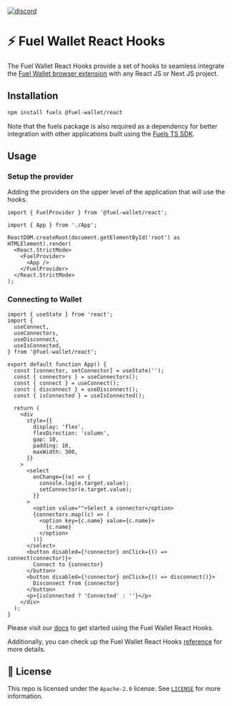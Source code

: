 [![discord](https://img.shields.io/badge/chat%20on-discord-orange?&logo=discord&logoColor=ffffff&color=7389D8&labelColor=6A7EC2)](https://discord.gg/xfpK4Pe)

# ⚡️ Fuel Wallet React Hooks

The Fuel Wallet React Hooks provide a set of hooks to seamless integrate the [Fuel Wallet browser extension](https://wallet.fuel.network) with any React JS or Next JS project.

## Installation

```bash
npm install fuels @fuel-wallet/react
```

Note that the fuels package is also required as a dependency for better integration with other applications built using the [Fuels TS SDK](https://github.com/FuelLabs/fuels-ts).

## Usage

### Setup the provider

Adding the providers on the upper level of the application that will use the hooks.

```tsx
import { FuelProvider } from '@fuel-wallet/react';

import { App } from './App';

ReactDOM.createRoot(document.getElementById('root') as HTMLElement).render(
  <React.StrictMode>
    <FuelProvider>
      <App />
    </FuelProvider>
  </React.StrictMode>
);
```

### Connecting to Wallet

```tsx
import { useState } from 'react';
import {
  useConnect,
  useConnectors,
  useDisconnect,
  useIsConnected,
} from '@fuel-wallet/react';

export default function App() {
  const [connector, setConnector] = useState('');
  const { connectors } = useConnectors();
  const { connect } = useConnect();
  const { disconnect } = useDisconnect();
  const { isConnected } = useIsConnected();

  return (
    <div
      style={{
        display: 'flex',
        flexDirection: 'column',
        gap: 10,
        padding: 10,
        maxWidth: 300,
      }}
    >
      <select
        onChange={(e) => {
          console.log(e.target.value);
          setConnector(e.target.value);
        }}
      >
        <option value="">Select a connector</option>
        {connectors.map((c) => (
          <option key={c.name} value={c.name}>
            {c.name}
          </option>
        ))}
      </select>
      <button disabled={!connector} onClick={() => connect(connector)}>
        Connect to {connector}
      </button>
      <button disabled={!connector} onClick={() => disconnect()}>
        Disconnect from {connector}
      </button>
      <p>{isConnected ? 'Connected' : ''}</p>
    </div>
  );
}
```

Please visit our [docs](https://docs.fuel.network/docs/wallet/dev/getting-started/) to get started using the Fuel Wallet React Hooks.

Additionally, you can check up the Fuel Wallet React Hooks [reference](https://docs.fuel.network/docs/wallet/dev/hooks-reference/) for more details.

## 📜 License

This repo is licensed under the `Apache-2.0` license. See [`LICENSE`](./LICENSE) for more information.
